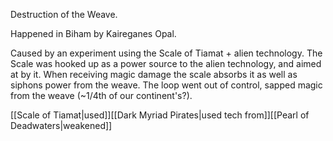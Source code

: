 Destruction of the Weave.

Happened in Biham by Kaireganes Opal.

Caused by an experiment using the Scale of Tiamat + alien technology. The Scale was hooked up as a power source to the alien technology, and aimed at by it. When receiving magic damage the scale absorbs it as well as siphons power from the weave. The loop went out of control, sapped magic from the weave (~1/4th of our continent's?).

[[Scale of Tiamat|used]][[Dark Myriad Pirates|used tech from]][[Pearl of Deadwaters|weakened]]
